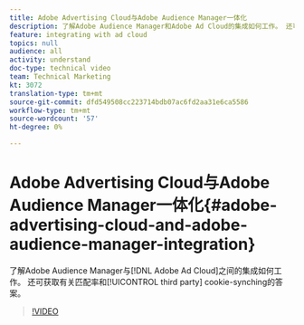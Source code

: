 ```yaml
---
title: Adobe Advertising Cloud与Adobe Audience Manager一体化
description: 了解Adobe Audience Manager和Adobe Ad Cloud的集成如何工作。 还可获取有关匹配率和第三方cookie同步的答案。
feature: integrating with ad cloud
topics: null
audience: all
activity: understand
doc-type: technical video
team: Technical Marketing
kt: 3072
translation-type: tm+mt
source-git-commit: dfd549508cc223714bdb07ac6fd2aa31e6ca5586
workflow-type: tm+mt
source-wordcount: '57'
ht-degree: 0%

---
```



# Adobe Advertising Cloud与Adobe Audience Manager一体化{#adobe-advertising-cloud-and-adobe-audience-manager-integration}

了解Adobe Audience Manager与[!DNL Adobe Ad Cloud]之间的集成如何工作。 还可获取有关匹配率和[!UICONTROL third party] cookie-synching的答案。

>[!VIDEO](https://video.tv.adobe.com/v/25894/?quality=12)
